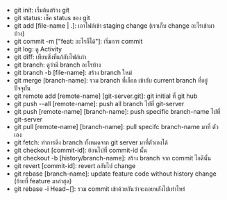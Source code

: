 - git init: เริ่มต้นสร้าง git
- git status: เช็ค status ของ git
- git add [file-name | .]: เอาไฟล์เข้า staging change (เราเก็บ change อะไรเข้ามาบ้าง)
- git commit -m ["feat: อะไรก็ได้"]: เริ่มการ commit
- git log: ดู Activity
- git diff: เทียบสิ่งที่แก้กับไฟล์เก่า
- git branch: ดูว่ามี branch อะไรบ้าง
- git branch -b [file-name]: สร้าง branch ใหม่
- git merge [branch-name]: รวม branch ที่เลือก เข้ากับ current branch ที่อยู่ปัจจุบัน
- git remote add [remote-name] [git-server.git]: git initial ที่ git hub
- git push --all [remote-name]: push all branch ไปที่ git-server
- git push [remote-name] [branch-name]: push specific branch-name ไปที่ git-server
- git pull [remote-name] [branch-name]: pull specifc branch-name มาที่ ตัวเอง
- git fetch: ทำการดึง branch ทั้งหมดจาก git server มาที่ตัวเองได้
- git checkout [commit-id]: ย้อนไปที่ commit-id นั้น
- git checkout -b [history/branch-name]: สร้าง branch จาก commit ไอดีนั้น
- git revert [commit-id]: revert กลับไป change
- git rebase [branch-name]: update feature code without history change (ย้ายที่ feature มาล่าสุด)
- git rebase -i Head~[<number-of-commit>]: รวม commit เข้าด้วยกันว่าจะถอยหลังไปเท่าไหร่ 
